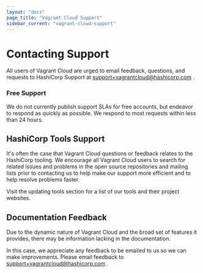 ```yaml
---
layout: "docs"
page_title: "Vagrant Cloud Support"
sidebar_current: "vagrant-cloud-support"
---
```


# Contacting Support

All users of Vagrant Cloud are urged to email feedback, questions, and requests
to HashiCorp Support at
<a href="mailto:support+vagrantcloud@hashicorp.com">
support+vagrantcloud@hashicorp.com
</a>.

### Free Support

We do not currently publish support SLAs for free accounts, but endeavor to
respond as quickly as possible. We respond to most requests within less than 24
hours.

## HashiCorp Tools Support

It's often the case that Vagrant Cloud questions or feedback relates to
the HashiCorp tooling. We encourage all Vagrant Cloud users to search for
related issues and problems in the open source repositories and mailing lists
prior to contacting us to help make our support more efficient and to help
resolve problems faster.

Visit the updating tools section for a list of our tools and their project
websites.

## Documentation Feedback

Due to the dynamic nature of Vagrant Cloud and the broad set of features
it provides, there may be information lacking in the documentation.

In this case, we appreciate any feedback to be emailed to us so
we can make improvements. Please email feedback to
<a href="mailto:support+vagrantcloud@hashicorp.com">
support+vagrantcloud@hashicorp.com
</a>.
